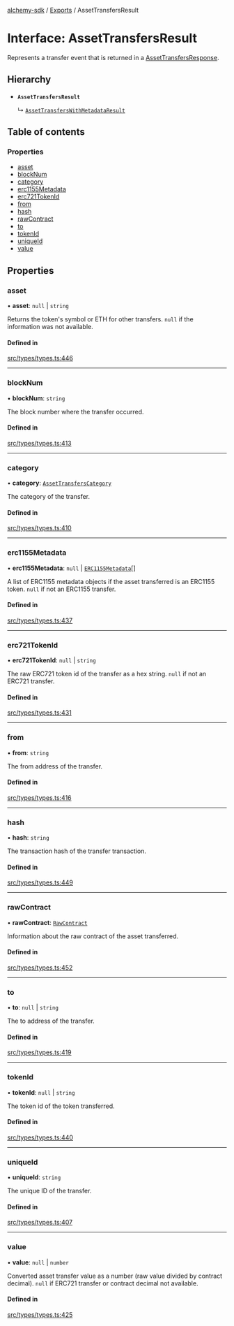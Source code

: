[alchemy-sdk](../README.md) / [Exports](../modules.md) / AssetTransfersResult

# Interface: AssetTransfersResult

Represents a transfer event that is returned in a [AssetTransfersResponse](AssetTransfersResponse.md).

## Hierarchy

- **`AssetTransfersResult`**

  ↳ [`AssetTransfersWithMetadataResult`](AssetTransfersWithMetadataResult.md)

## Table of contents

### Properties

- [asset](AssetTransfersResult.md#asset)
- [blockNum](AssetTransfersResult.md#blocknum)
- [category](AssetTransfersResult.md#category)
- [erc1155Metadata](AssetTransfersResult.md#erc1155metadata)
- [erc721TokenId](AssetTransfersResult.md#erc721tokenid)
- [from](AssetTransfersResult.md#from)
- [hash](AssetTransfersResult.md#hash)
- [rawContract](AssetTransfersResult.md#rawcontract)
- [to](AssetTransfersResult.md#to)
- [tokenId](AssetTransfersResult.md#tokenid)
- [uniqueId](AssetTransfersResult.md#uniqueid)
- [value](AssetTransfersResult.md#value)

## Properties

### asset

• **asset**: ``null`` \| `string`

Returns the token's symbol or ETH for other transfers. `null` if the
information was not available.

#### Defined in

[src/types/types.ts:446](https://github.com/alchemyplatform/alchemy-sdk-js/blob/277f926/src/types/types.ts#L446)

___

### blockNum

• **blockNum**: `string`

The block number where the transfer occurred.

#### Defined in

[src/types/types.ts:413](https://github.com/alchemyplatform/alchemy-sdk-js/blob/277f926/src/types/types.ts#L413)

___

### category

• **category**: [`AssetTransfersCategory`](../enums/AssetTransfersCategory.md)

The category of the transfer.

#### Defined in

[src/types/types.ts:410](https://github.com/alchemyplatform/alchemy-sdk-js/blob/277f926/src/types/types.ts#L410)

___

### erc1155Metadata

• **erc1155Metadata**: ``null`` \| [`ERC1155Metadata`](ERC1155Metadata.md)[]

A list of ERC1155 metadata objects if the asset transferred is an ERC1155
token. `null` if not an ERC1155 transfer.

#### Defined in

[src/types/types.ts:437](https://github.com/alchemyplatform/alchemy-sdk-js/blob/277f926/src/types/types.ts#L437)

___

### erc721TokenId

• **erc721TokenId**: ``null`` \| `string`

The raw ERC721 token id of the transfer as a hex string. `null` if not an
ERC721 transfer.

#### Defined in

[src/types/types.ts:431](https://github.com/alchemyplatform/alchemy-sdk-js/blob/277f926/src/types/types.ts#L431)

___

### from

• **from**: `string`

The from address of the transfer.

#### Defined in

[src/types/types.ts:416](https://github.com/alchemyplatform/alchemy-sdk-js/blob/277f926/src/types/types.ts#L416)

___

### hash

• **hash**: `string`

The transaction hash of the transfer transaction.

#### Defined in

[src/types/types.ts:449](https://github.com/alchemyplatform/alchemy-sdk-js/blob/277f926/src/types/types.ts#L449)

___

### rawContract

• **rawContract**: [`RawContract`](RawContract.md)

Information about the raw contract of the asset transferred.

#### Defined in

[src/types/types.ts:452](https://github.com/alchemyplatform/alchemy-sdk-js/blob/277f926/src/types/types.ts#L452)

___

### to

• **to**: ``null`` \| `string`

The to address of the transfer.

#### Defined in

[src/types/types.ts:419](https://github.com/alchemyplatform/alchemy-sdk-js/blob/277f926/src/types/types.ts#L419)

___

### tokenId

• **tokenId**: ``null`` \| `string`

The token id of the token transferred.

#### Defined in

[src/types/types.ts:440](https://github.com/alchemyplatform/alchemy-sdk-js/blob/277f926/src/types/types.ts#L440)

___

### uniqueId

• **uniqueId**: `string`

The unique ID of the transfer.

#### Defined in

[src/types/types.ts:407](https://github.com/alchemyplatform/alchemy-sdk-js/blob/277f926/src/types/types.ts#L407)

___

### value

• **value**: ``null`` \| `number`

Converted asset transfer value as a number (raw value divided by contract
decimal). `null` if ERC721 transfer or contract decimal not available.

#### Defined in

[src/types/types.ts:425](https://github.com/alchemyplatform/alchemy-sdk-js/blob/277f926/src/types/types.ts#L425)
